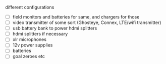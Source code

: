 different configurations
- [ ] field monitors and batteries for same, and chargers for those
- [ ] video transmitter of some sort (Ghosteye, Connex, LTE/wifi transmitter)
- [ ] usb battery bank to power hdmi splitters
- [ ] hdmi splitters if necessary
- [ ] xlr microphones
- [ ] 12v power supplies
- [ ] batteries
- [ ] goal zeroes
etc
